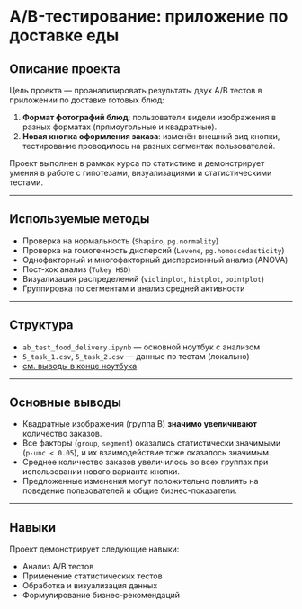 # A/B-тестирование: приложение по доставке еды

## Описание проекта

Цель проекта — проанализировать результаты двух A/B тестов в приложении по доставке готовых блюд:

1. **Формат фотографий блюд**: пользователи видели изображения в разных форматах (прямоугольные и квадратные).
2. **Новая кнопка оформления заказа**: изменён внешний вид кнопки, тестирование проводилось на разных сегментах пользователей.

Проект выполнен в рамках курса по статистике и демонстрирует умения в работе с гипотезами, визуализациями и статистическими тестами.

---

## Используемые методы

- Проверка на нормальность (`Shapiro`, `pg.normality`)
- Проверка на гомогенность дисперсий (`Levene`, `pg.homoscedasticity`)
- Однофакторный и многофакторный дисперсионный анализ (ANOVA)
- Пост-хок анализ (`Tukey HSD`)
- Визуализация распределений (`violinplot`, `histplot`, `pointplot`)
- Группировка по сегментам и анализ средней активности

---

## Структура

- `ab_test_food_delivery.ipynb` — основной ноутбук с анализом
- `5_task_1.csv`, `5_task_2.csv` — данные по тестам (локально)
- [см. выводы в конце ноутбука](#-итоги-и-рекомендации)

---

## Основные выводы

- Квадратные изображения (группа B) **значимо увеличивают** количество заказов.
- Все факторы (`group`, `segment`) оказались статистически значимыми (`p-unc < 0.05`), и их взаимодействие тоже оказалось значимым.
- Среднее количество заказов увеличилось во всех группах при использовании нового варианта кнопки.
- Предложенные изменения могут положительно повлиять на поведение пользователей и общие бизнес-показатели.

---

## Навыки

Проект демонстрирует следующие навыки:

- Анализ A/B тестов
- Применение статистических тестов
- Обработка и визуализация данных
- Формулирование бизнес-рекомендаций

